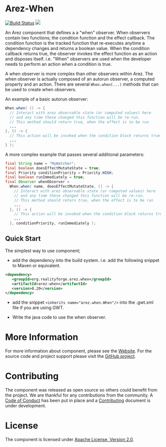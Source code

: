 # Arez-When

[![Build Status](https://secure.travis-ci.org/arez/arez-when.svg?branch=master)](http://travis-ci.org/arez/arez-when)
[<img src="https://img.shields.io/maven-central/v/org.realityforge.arez.when/arez-when.svg?label=latest%20release"/>](http://search.maven.org/#search%7Cga%7C1%7Cg%3A%22org.realityforge.arez.when%22)

An Arez component that defines a a "when" observer. When observers contain two functions; the condition function
and the effect callback. The condition function is the tracked function that re-executes anytime a dependency
changes and returns a boolean value. When the condition callback returns true, the observer invokes the effect
function as an action and disposes itself. i.e. "When" observers are used when the developer needs to perform
an action when a condition is true.

A when observer is more complex than other observers within Arez. The when observer is actually composed of
an autorun observer, a computed property and an action. There are several `When.when(...)` methods that can be
used to create when observers.

An example of a basic autorun observer:

```java
When.when( () -> {
  // Interact with arez observable state (or computed values) here
  // and any time these changed this function will be re-run.
  // This method should return true, when the effect is to be run
  ...
}, () -> {
  // This action will be invoked when the condition block returns true
  ...
} );
```

A more complex example that passes several additional parameters:

```java
final String name = "MyWatcher";
final boolean doesEffectMutateState = true;
final Priority conditionPriority = Priority.HIGH;
final boolean runImmediately = true;
final Observer whenObserver =
  When.when( name, doesEffectMutateState, () -> {
    // Interact with arez observable state (or computed values) here
    // and any time these changed this function will be re-run.
    // This method should return true, when the effect is to be run
    ...
  }, () -> {
    // This action will be invoked when the condition block returns true
    ...
  }, conditionPriority, runImmediately );
```

## Quick Start

The simplest way to use component;

* add the dependency into the build system. i.e. add the following snippet to Maven or equivalent.

```xml
<dependency>
   <groupId>org.realityforge.arez.when</groupId>
   <artifactId>arez-when</artifactId>
   <version>0.20</version>
</dependency>
```

* add the snippet `<inherits name="arez.when.When"/>` into the .gwt.xml file if you are using GWT.

* Write the java code to use the when observer.

# More Information

For more information about component, please see the [Website](https://arez.github.io/spytools). For the
source code and project support please visit the [GitHub project](https://github.com/arez/arez-when).

# Contributing

The component was released as open source so others could benefit from the project. We are thankful for any
contributions from the community. A [Code of Conduct](CODE_OF_CONDUCT.md) has been put in place and
a [Contributing](CONTRIBUTING.md) document is under development.

# License

The component is licensed under [Apache License, Version 2.0](LICENSE).
